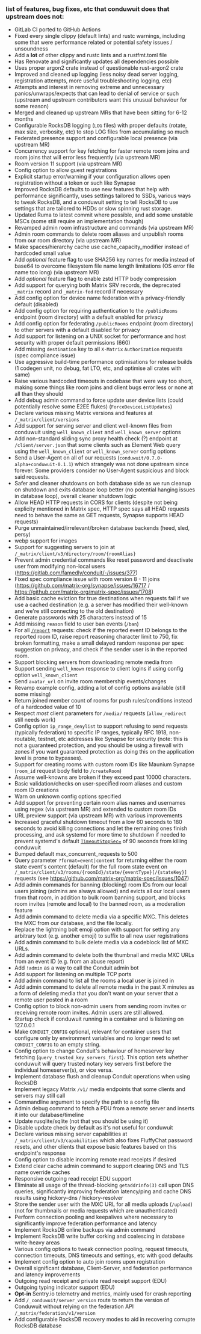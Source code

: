 ### list of features, bug fixes, etc that conduwuit does that upstream does not:

- GitLab CI ported to GitHub Actions
- Fixed every single clippy (default lints) and rustc warnings, including some that were performance related or potential safety issues / unsoundness
- Add a **lot** of other clippy and rustc lints and a rustfmt.toml file
- Has Renovate and significantly updates all dependencies possible
- Uses proper argon2 crate instead of questionable rust-argon2 crate
- Improved and cleaned up logging (less noisy dead server logging, registration attempts, more useful troubleshooting logging, etc)
- Attempts and interest in removing extreme and unnecessary panics/unwraps/expects that can lead to denial of service or such (upstream and upstream contributors want this unusual behaviour for some reason)
- Merged and cleaned up upstream MRs that have been sitting for 6-12 months
- Configurable RocksDB logging (`LOG` files) with proper defaults (rotate, max size, verbosity, etc) to stop LOG files from accumulating so much
- Federated presence support and configurable local presence (via upstream MR)
- Concurrency support for key fetching for faster remote room joins and room joins that will error less frequently (via upstream MR)
- Room version 11 support (via upstream MR)
- Config option to allow guest registrations
- Explicit startup error/warning if your configuration allows open registration without a token or such like Synapse
- Improved RocksDB defaults to use new features that help with performance significantly, uses settings tailored to SSDs, various ways to tweak RocksDB, and a conduwuit setting to tell RocksDB to use settings that are tailored to HDDs or slow spinning rust storage.
- Updated Ruma to latest commit where possible, and add some unstable MSCs (some still require an implementation though)
- Revamped admin room infrastructure and commands (via upstream MR)
- Admin room commands to delete room aliases and unpublish rooms from our room directory (via upstream MR)
- Make spaces/hierarchy cache use cache_capacity_modifier instead of hardcoded small value
- Add *optional* feature flag to use SHA256 key names for media instead of base64 to overcome filesystem file name length limitations (OS error file name too long) (via upstream MR) 
- Add *optional* feature flag to enable zstd HTTP body compression
- Add support for querying both Matrix SRV records, the deprecated `_matrix` record and `_matrix-fed` record if necessary
- Add config option for device name federation with a privacy-friendly default (disabled)
- Add config option for requiring authentication to the `/publicRooms` endpoint (room directory) with a default enabled for privacy
- Add config option for federating `/publicRooms` endpoint (room directory) to other servers with a default disabled for privacy
- Add support for listening on a UNIX socket for performance and host security with proper default permissions (660)
- Add missing `destination` key to all `X-Matrix` `Authorization` requests (spec compliance issue)
- Use aggressive build-time performance optimisations for release builds (1 codegen unit, no debug, fat LTO, etc, and optimise all crates with same)
- Raise various hardcoded timeouts in codebase that were way too short, making some things like room joins and client bugs error less or none at all than they should
- Add debug admin command to force update user device lists (could potentially resolve some E2EE flukes) (`ForceDeviceListUpdates`)
- Declare various missing Matrix versions and features at `/_matrix/client/versions`
- Add support for serving server and client well-known files from conduwuit using `well_known_client` and `well_known_server` options
- Add non-standard sliding sync proxy health check (?) endpoint at `/client/server.json` that some clients such as Element Web query using the `well_known_client` or `well_known_server` config options
- Send a User-Agent on all of our requests (`conduwuit/0.7.0-alpha+conduwuit-0.1.1`) which strangely was not done upstream since forever. Some providers consider no User-Agent suspicious and block said requests.
- Safer and cleaner shutdowns on both database side as we run cleanup on shutdown and exits database loop better (no potential hanging issues in database loop), overall cleaner shutdown logic
- Allow HEAD HTTP requests in CORS for clients (despite not being explicity mentioned in Matrix spec, HTTP spec says all HEAD requests need to behave the same as GET requests, Synapse supports HEAD requests)
- Purge unmaintained/irrelevant/broken database backends (heed, sled, persy)
- webp support for images
- Support for suggesting servers to join at `/_matrix/client/v3/directory/room/{roomAlias}`
- Prevent admin credential commands like reset password and deactivate user from modifying non-local users (https://gitlab.com/famedly/conduit/-/issues/377)
- Fixed spec compliance issue with room version 8 - 11 joins (https://github.com/matrix-org/synapse/issues/16717 / https://github.com/matrix-org/matrix-spec/issues/1708)
- Add basic cache eviction for true destinations when requests fail if we use a cached destination (e.g. a server has modified their well-known and we're still connecting to the old destination)
- Generate passwords with 25 characters instead of 15
- Add missing `reason` field to user ban events (`/ban`)
- For all [`/report`](https://spec.matrix.org/v1.9/client-server-api/#post_matrixclientv3roomsroomidreporteventid) requests: check if the reported event ID belongs to the reported room ID, raise report reasoning character limit to 750, fix broken formatting, make a small delayed random response per spec suggestion on privacy, and check if the sender user is in the reported room.
- Support blocking servers from downloading remote media from
- Support sending `well_known` response to client logins if using config option `well_known_client`
- Send `avatar_url` on invite room membership events/changes
- Revamp example config, adding a lot of config options available (still some missing)
- Return joined member count of rooms for push rules/conditions instead of a hardcoded value of 10
- Respect *most* client parameters for `/media/` requests (`allow_redirect` still needs work)
- Config option `ip_range_denylist` to support refusing to send requests (typically federation) to specific IP ranges, typically RFC 1918, non-routable, testnet, etc addresses like Synapse for security (note: this is not a guaranteed protection, and you should be using a firewall with zones if you want guaranteed protection as doing this on the application level is prone to bypasses).
- Support for creating rooms with custom room IDs like Maunium Synapse (`room_id` request body field to `/createRoom`)
- Assume well-knowns are broken if they exceed past 10000 characters.
- Basic validation/checks on user-specified room aliases and custom room ID creations
- Warn on unknown config options specified
- Add support for preventing certain room alias names and usernames using regex (via upstream MR) and extended to custom room IDs
- URL preview support (via upstream MR) with various improvements
- Increased graceful shutdown timeout from a low 60 seconds to 180 seconds to avoid killing connections and let the remaining ones finish processing, and ask systemd for more time to shutdown if needed to prevent systemd's default [`TimeoutStopSec=`](https://www.freedesktop.org/software/systemd/man/latest/systemd.service.html#TimeoutStopSec=) of 90 seconds from killing conduwuit
- Bumped default max_concurrent_requests to 500
- Query parameter `?format=event|content` for returning either the room state event's content (default) for the full room state event on ` /_matrix/client/v3/rooms/{roomId}/state/{eventType}[/{stateKey}]` requests (see https://github.com/matrix-org/matrix-spec/issues/1047)
- Add admin commands for banning (blocking) room IDs from our local users joining (admins are always allowed) and evicts all our local users from that room, in addition to bulk room banning support, and blocks room invites (remote and local) to the banned room, as a moderation feature
- Add admin command to delete media via a specific MXC. This deletes the MXC from our database, and the file locally.
- Replace the lightning bolt emoji option with support for setting any arbitrary text (e.g. another emoji) to suffix to all new user registrations
- Add admin command to bulk delete media via a codeblock list of MXC URLs.
- Add admin command to delete both the thumbnail and media MXC URLs from an event ID (e.g. from an abuse report)
- Add `!admin` as a way to call the Conduit admin bot
- Add support for listening on multiple TCP ports
- Add admin command to list all the rooms a local user is joined in
- Add admin command to delete all remote media in the past X minutes as a form of deleting media that you don't want on your server that a remote user posted in a room
- Config option to block non-admin users from sending room invites or receiving remote room invites. Admin users are still allowed.
- Startup check if conduwuit running in a container and is listening on 127.0.0.1
- Make `CONDUIT_CONFIG` optional, relevant for container users that configure only by environment variables and no longer need to set `CONDUIT_CONFIG` to an empty string.
- Config option to change Conduit's behaviour of homeserver key fetching (`query_trusted_key_servers_first`). This option sets whether conduwuit will query trusted notary key servers first before the individual homeserver(s), or vice versa.
- Implement database flush and cleanup Conduit operations when using RocksDB
- Implement legacy Matrix `/v1/` media endpoints that some clients and servers may still call
- Commandline argument to specify the path to a config file
- Admin debug command to fetch a PDU from a remote server and inserts it into our database/timeline
- Update rusqlite/sqlite (not that you should be using it)
- Disable update check by default as it's not useful for conduwuit
- Declare various missing server capabilities at `/_matrix/client/v3/capabilities` which also fixes FluffyChat password resets, and other clients that expose basic features based on this endpoint's response
- Config option to disable incoming remote read receipts if desired
- Extend clear cache admin command to support clearing DNS and TLS name override caches
- Responsive outgoing read receipt EDU support
- Eliminate all usage of the thread-blocking `getaddrinfo(3)` call upon DNS queries, significantly improving federation latency/ping and cache DNS results using hickory-dns / hickory-resolver
- Store the sender user with the MXC URL for all media uploads (`/upload`) (not for thumbnails or media requests which are unauthenticated)
- Perform connection pooling and keepalives where necessary to significantly improve federation performance and latency
- Implement RocksDB online backups via admin command
- Implement RocksDB write buffer corking and coalescing in database write-heavy areas
- Various config options to tweak connection pooling, request timeouts, connection timeouts, DNS timeouts and settings, etc with good defaults
- Implement config option to auto join rooms upon registration
- Overall significant database, Client-Server, and federation performance and latency improvements
- Outgoing read receipt and private read receipt support (EDU)
- Outgoing typing indicator support (EDU)
- **Opt-in** Sentry.io telemetry and metrics, mainly used for crash reporting
- Add `/_conduwuit/server_version` route to return the version of Conduwuit without relying on the federation API `/_matrix/federation/v1/version`
- Add configurable RocksDB recovery modes to aid in recovering corrupte RocksDB database
